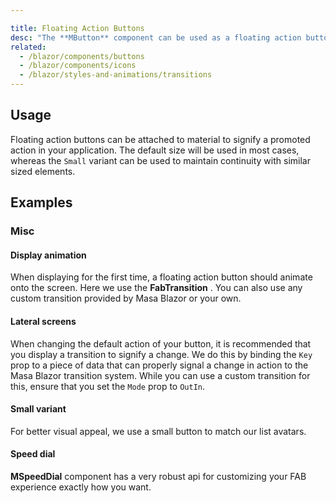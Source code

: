 ```yaml
---

title: Floating Action Buttons
desc: "The **MButton** component can be used as a floating action button. This provides an application with a main point of action. Combined with the `MSpeedDial` component, you can create a diverse set of functions available for your users."
related:
  - /blazor/components/buttons
  - /blazor/components/icons
  - /blazor/styles-and-animations/transitions
---
```


## Usage

Floating action buttons can be attached to material to signify a promoted action in your application. The default size will be used in most cases, whereas the `Small` variant can be used to maintain continuity with similar sized elements.

<floating-action-buttons-usage></floating-action-buttons-usage>

## Examples

### Misc

#### Display animation

When displaying for the first time, a floating action button should animate onto the screen. Here we use the **FabTransition** . You can also use any custom transition provided by Masa Blazor or your own.

<masa-example file="Examples.components.floating_action_buttons.Animation"></masa-example>

#### Lateral screens

When changing the default action of your button, it is recommended that you display a transition to signify a change. We do this by binding the `Key` prop to a piece of data that can properly signal a change in action to the Masa Blazor transition system. While you can use a custom transition for this, ensure that you set the `Mode` prop to `OutIn`.

<masa-example file="Examples.components.floating_action_buttons.LateralScreens"></masa-example>

#### Small variant

For better visual appeal, we use a small button to match our list avatars.

<masa-example file="Examples.components.floating_action_buttons.SmallVariant"></masa-example>

#### Speed dial

**MSpeedDial** component has a very robust api for customizing your FAB experience exactly how you want.

<masa-example file="Examples.components.floating_action_buttons.SpeedDial"></masa-example>




